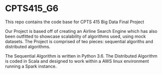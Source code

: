 # CPTS415_G6
  
  This repo contains the code base for CPTS 415 Big Data Final Project
  
  Our Project is based off of creating an Airline Search Engine which has also been outfitted to showcase scalability of algorithms used, using mock datasets. The Project is comprised of teo pieces: sequential algoriths and distributed algorithms.
  
  The Sequential Algorithm is written in Python 3.6. The Distributed Algorithm is coded in Scala and designed to work within a AWS linux environment running a Spark instance.
